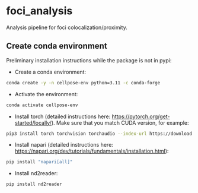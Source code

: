 # foci_analysis
Analysis pipeline for foci colocalization/proximity.

## Create conda environment

Preliminary installation instructions while the package is not in pypi:

- Create a conda environment:
```bash
conda create -y -n cellpose-env python=3.11 -c conda-forge
```
- Activate the environment:
```bash
conda activate cellpose-env
```
- Install torch (detailed instructions here: https://pytorch.org/get-started/locally/). Make sure that you match CUDA version, for example:
```bash
pip3 install torch torchvision torchaudio --index-url https://download.pytorch.org/whl/cu118
```
- Install napari (detailed instructions here: https://napari.org/dev/tutorials/fundamentals/installation.html):
```bash
pip install "napari[all]"
```
- Install nd2reader:
```bash
pip install nd2reader
```

